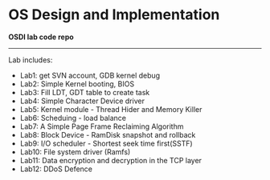 OS Design and Implementation
============================

**OSDI lab code repo**

-----------

Lab includes:

- Lab1:  get SVN account, GDB kernel debug
- Lab2:  Simple Kernel booting, BIOS
- Lab3:  Fill LDT, GDT table to create task
- Lab4:  Simple Character Device driver
- Lab5:  Kernel module - Thread Hider and Memory Killer
- Lab6:  Scheduing - load balance
- Lab7:  A Simple Page Frame Reclaiming Algorithm
- Lab8:  Block Device - RamDisk snapshot and rollback
- Lab9:  I/O scheduler - Shortest seek time first(SSTF)
- Lab10: File system driver (Ramfs)
- Lab11: Data encryption and decryption in the TCP layer
- Lab12: DDoS Defence
